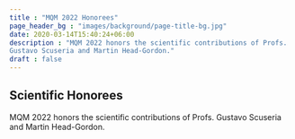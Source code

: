 ```yaml
---
title : "MQM 2022 Honorees"
page_header_bg : "images/background/page-title-bg.jpg"
date: 2020-03-14T15:40:24+06:00
description : "MQM 2022 honors the scientific contributions of Profs.
Gustavo Scuseria and Martin Head-Gordon."
draft : false
---
```


## Scientific Honorees
MQM 2022 honors the scientific contributions of Profs.  Gustavo Scuseria and Martin Head-Gordon.
